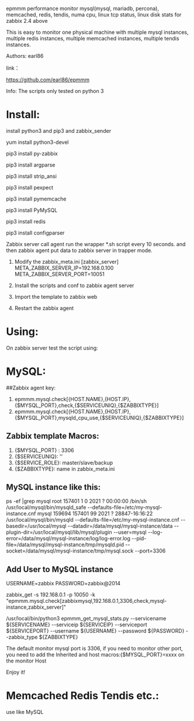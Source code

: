 epmmm performance monitor mysql(mysql, mariadb, percona), memcached, redis, tendis, numa cpu, linux tcp status, linux disk stats for zabbix 2.4 above

This is easy to monitor one physical machine with multiple mysql instances, multiple redis instances, multiple memcached instances, multiple tendis instances.

Authors: earl86

link：

https://github.com/earl86/epmmm

Info: The scripts only tested on python 3


# Install:

install python3 and pip3 and zabbix_sender

yum install python3-devel

pip3 install py-zabbix

pip3 install argparse

pip3 install strip_ansi

pip3 install pexpect

pip3 install pymemcache

pip3 install PyMySQL

pip3 install redis

pip3 install configparser

Zabbix server call agent run the wrapper *.sh script every 10 seconds. and then zabbix agent put data to zabbix server in trapper mode.

1. Modify the zabbix_meta.ini
    [zabbix_server]
    META_ZABBIX_SERVER_IP=192.168.0.100
    META_ZABBIX_SERVER_PORT=10051

3. Install the scripts and conf to zabbix agent server
4. Import the template to zabbix web
5. Restart the zabbix agent


# Using:

On zabbix server test the script using:

# MySQL:
##Zabbix agent key: 
1. epmmm.mysql.check[{HOST.NAME},{HOST.IP},{$MYSQL_PORT},check,{$SERVICEUNIQ},{$ZABBIXTYPE}]
2. epmmm.mysql.check[{HOST.NAME},{HOST.IP},{$MYSQL_PORT},mysqld_cpu_use,{$SERVICEUNIQ},{$ZABBIXTYPE}]

## Zabbix template Macros:
1. {$MYSQL_PORT} : 3306
2. {$SERVICEUNIQ}: ''
3. {$SERVICE_ROLE}: master/slave/backup
4. {$ZABBIXTYPE}: name in zabbix_meta.ini

## MySQL instance like this:
ps -ef |grep mysql
root      157401       1  0  2021 ?        00:00:00 /bin/sh /usr/local/mysql/bin/mysqld_safe --defaults-file=/etc/my-mysql-instance.cnf
mysql     159694  157401 99  2021 ?        28847-16:16:22 /usr/local/mysql/bin/mysqld --defaults-file=/etc/my-mysql-instance.cnf --basedir=/usr/local/mysql --datadir=/data/mysql/mysql-instance/data --plugin-dir=/usr/local/mysql/lib/mysql/plugin --user=mysql --log-error=/data/mysql/mysql-instance/log/log-error.log --pid-file=/data/mysql/mysql-instance/tmp/mysqld.pid --socket=/data/mysql/mysql-instance/tmp/mysql.sock --port=3306

## Add User to MySQL instance
USERNAME=zabbix
PASSWORD=zabbix@2014

zabbix_get -s 192.168.0.1 -p 10050 -k "epmmm.mysql.check[zabbixmysql,192.168.0.1,3306,check,mysql-instance,zabbix_server]"

/usr/local/bin/python3 epmmm_get_mysql_stats.py --servicename ${SERVICENAME} --serviceip ${SERVICEIP} --serviceport ${SERVICEPORT} --username ${USERNAME} --password ${PASSWORD} --zabbix_type ${ZABBIXTYPE}

The default monitor mysql port is 3306, if you need to monitor other port, you need to add the Inherited and host macros:{$MYSQL_PORT}=xxxx on the monitor Host


Enjoy it!


# Memcached Redis Tendis etc.:

use like MySQL 


